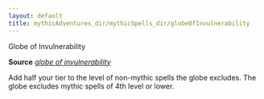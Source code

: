 ```yaml
---
layout: default
title: mythicAdventures_dir/mythicSpells_dir/globeOfInvulnerability
---
```

Globe of Invulnerability

**Source** [_globe of invulnerability_](../../spells_dir/globeOfInvulnerability#_globe-of-invulnerability)

Add half your tier to the level of non-mythic spells the globe excludes. The globe excludes mythic spells of 4th level or lower.


